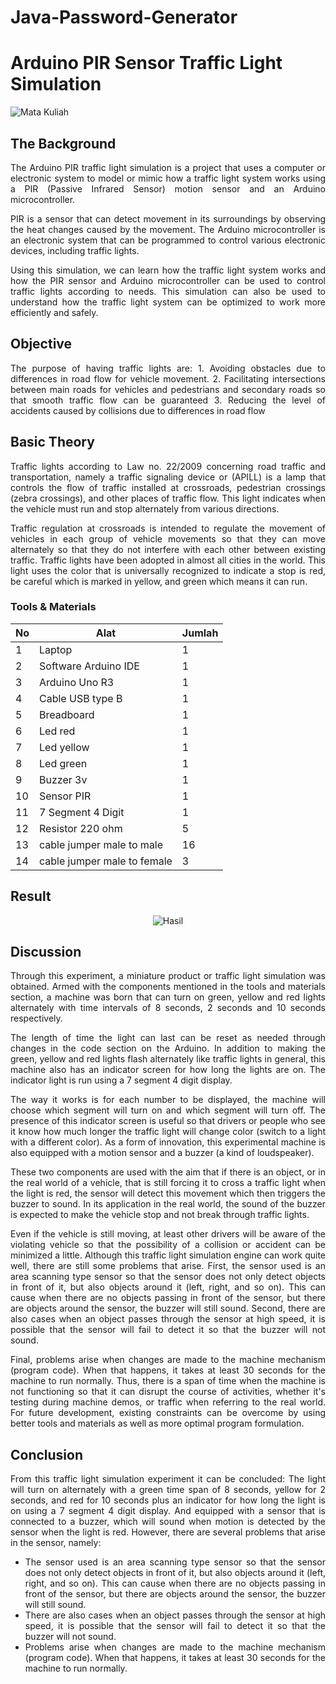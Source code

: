 # Java-Password-Generator

# Arduino PIR Sensor Traffic Light Simulation

![Mata Kuliah](https://img.shields.io/badge/Mata%20Kuliah-Pemrograman%20Berorientasi%20Objek-grey)
## The Background
<div align="justify">
The Arduino PIR traffic light simulation is a project that uses a computer or electronic system to model or mimic how a traffic light system works using a PIR (Passive Infrared Sensor) motion sensor and an Arduino microcontroller.

PIR is a sensor that can detect movement in its surroundings by observing the heat changes caused by the movement. The Arduino microcontroller is an electronic system that can be programmed to control various electronic devices, including traffic lights.

Using this simulation, we can learn how the traffic light system works and how the PIR sensor and Arduino microcontroller can be used to control traffic lights according to needs. This simulation can also be used to understand how the traffic light system can be optimized to work more efficiently and safely.
</div>

## Objective
<div align="justify">
The purpose of having traffic lights are:
1. Avoiding obstacles due to differences in road flow for vehicle movement. 
2. Facilitating intersections between main roads for vehicles and pedestrians and secondary roads so that smooth traffic flow can be guaranteed 
3. Reducing the level of accidents caused by collisions due to differences in road flow
</div>

## Basic Theory
<div align="justify">
Traffic lights according to Law no. 22/2009 concerning road traffic and transportation, namely a traffic signaling device or (APILL) is a lamp that controls the flow of traffic installed at crossroads, pedestrian crossings (zebra crossings), and other places of traffic flow. This light indicates when the vehicle must run and stop alternately from various directions. 

Traffic regulation at crossroads is intended to regulate the movement of vehicles in each group of vehicle movements so that they can move alternately so that they do not interfere with each other between existing traffic. Traffic lights have been adopted in almost all cities in the world. This light uses the color that is universally recognized to indicate a stop is red, be careful which is marked in yellow, and green which means it can run. 
<div>

### Tools & Materials
| No  | Alat | Jumlah |
| ------------- | ------------- | ------------- |
| 1 |Laptop | 1 |
| 2 |Software Arduino IDE | 1 |
| 3 |Arduino Uno R3 | 1 |
| 4 |Cable USB type B | 1 |
| 5 |Breadboard | 1 |
| 6 |Led red | 1 |
| 7 |Led yellow | 1 |
| 8 |Led green | 1 |
| 9 |Buzzer 3v | 1 |
| 10 |Sensor PIR | 1 |
| 11 |7 Segment 4 Digit | 1 |
| 12 |Resistor 220 ohm | 5 |
| 13 |cable jumper male to male | 16 |
| 14 |cable jumper male to female | 3 |

## Result
<div align="center">

![Hasil](https://miro.medium.com/max/828/0*QB1dxamMZmcAi8--)

</div>

## Discussion
<div align="justify">
Through this experiment, a miniature product or traffic light simulation was obtained. Armed with the components mentioned in the tools and materials section, a machine was born that can turn on green, yellow and red lights alternately with time intervals of 8 seconds, 2 seconds and 10 seconds respectively. 

The length of time the light can last can be reset as needed through changes in the code section on the Arduino. In addition to making the green, yellow and red lights flash alternately like traffic lights in general, this machine also has an indicator screen for how long the lights are on. The indicator light is run using a 7 segment 4 digit display. 

The way it works is for each number to be displayed, the machine will choose which segment will turn on and which segment will turn off. The presence of this indicator screen is useful so that drivers or people who see it know how much longer the traffic light will change color (switch to a light with a different color). As a form of innovation, this experimental machine is also equipped with a motion sensor and a buzzer (a kind of loudspeaker). 

These two components are used with the aim that if there is an object, or in the real world of a vehicle, that is still forcing it to cross a traffic light when the light is red, the sensor will detect this movement which then triggers the buzzer to sound. In its application in the real world, the sound of the buzzer is expected to make the vehicle stop and not break through traffic lights.

Even if the vehicle is still moving, at least other drivers will be aware of the violating vehicle so that the possibility of a collision or accident can be minimized a little. Although this traffic light simulation engine can work quite well, there are still some problems that arise. First, the sensor used is an area scanning type sensor so that the sensor does not only detect objects in front of it, but also objects around it (left, right, and so on). 
This can cause when there are no objects passing in front of the sensor, but there are objects around the sensor, the buzzer will still sound. Second, there are also cases when an object passes through the sensor at high speed, it is possible that the sensor will fail to detect it so that the buzzer will not sound. 

Final, problems arise when changes are made to the machine mechanism (program code). When that happens, it takes at least 30 seconds for the machine to run normally. Thus, there is a span of time when the machine is not functioning so that it can disrupt the course of activities, whether it's testing during machine demos, or traffic when referring to the real world. For future development, existing constraints can be overcome by using better tools and materials as well as more optimal program formulation.
</div>

## Conclusion
<div align="justify">

From this traffic light simulation experiment it can be concluded:
The light will turn on alternately with a green time span of 8 seconds, yellow for 2 seconds, and red for 10 seconds plus an indicator for how long the light is on using a 7 segment 4 digit display. And equipped with a sensor that is connected to a buzzer, which will sound when motion is detected by the sensor when the light is red. However, there are several problems that arise in the sensor, namely:

- The sensor used is an area scanning type sensor so that the sensor does not only detect objects in front of it, but also objects around it (left, right, and so on). This can cause when there are no objects passing in front of the sensor, but there are objects around the sensor, the buzzer will still sound.
- There are also cases when an object passes through the sensor at high speed, it is possible that the sensor will fail to detect it so that the buzzer will not sound.
- Problems arise when changes are made to the machine mechanism (program code). When that happens, it takes at least 30 seconds for the machine to run normally.

</div>
